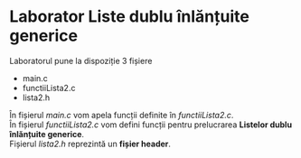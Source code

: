 
# **Laborator Liste dublu înlănțuite generice**

Laboratorul pune la dispoziție 3 fișiere
<ul>
  <li>main.c</li>
  <li>functiiLista2.c</li>
  <li>lista2.h</li>
</ul>

În fișierul *main.c* vom apela funcții definite în *functiiLista2.c*.<br>
În fișierul *functiiLista2.c* vom defini funcții pentru prelucrarea **Listelor dublu înlănțuite generice**.<br>
Fișierul *lista2.h* reprezintă un **fișier header**.
